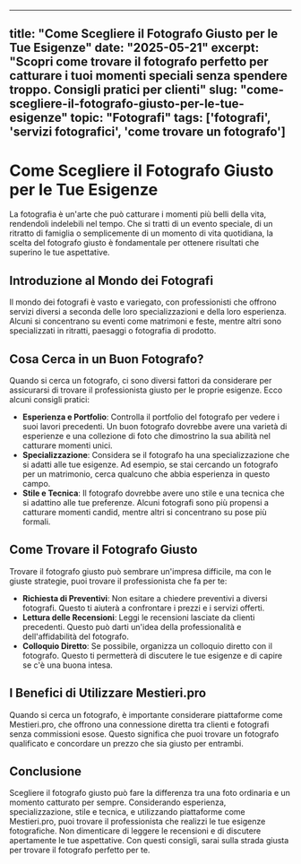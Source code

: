 
---
title: "Come Scegliere il Fotografo Giusto per le Tue Esigenze"
date: "2025-05-21"
excerpt: "Scopri come trovare il fotografo perfetto per catturare i tuoi momenti speciali senza spendere troppo. Consigli pratici per clienti"
slug: "come-scegliere-il-fotografo-giusto-per-le-tue-esigenze"
topic: "Fotografi"
tags: ['fotografi', 'servizi fotografici', 'come trovare un fotografo']
---

# Come Scegliere il Fotografo Giusto per le Tue Esigenze

La fotografia è un'arte che può catturare i momenti più belli della vita, rendendoli indelebili nel tempo. Che si tratti di un evento speciale, di un ritratto di famiglia o semplicemente di un momento di vita quotidiana, la scelta del fotografo giusto è fondamentale per ottenere risultati che superino le tue aspettative.

## Introduzione al Mondo dei Fotografi

Il mondo dei fotografi è vasto e variegato, con professionisti che offrono servizi diversi a seconda delle loro specializzazioni e della loro esperienza. Alcuni si concentrano su eventi come matrimoni e feste, mentre altri sono specializzati in ritratti, paesaggi o fotografia di prodotto.

## Cosa Cerca in un Buon Fotografo?

Quando si cerca un fotografo, ci sono diversi fattori da considerare per assicurarsi di trovare il professionista giusto per le proprie esigenze. Ecco alcuni consigli pratici:

*   **Esperienza e Portfolio**: Controlla il portfolio del fotografo per vedere i suoi lavori precedenti. Un buon fotografo dovrebbe avere una varietà di esperienze e una collezione di foto che dimostrino la sua abilità nel catturare momenti unici.
*   **Specializzazione**: Considera se il fotografo ha una specializzazione che si adatti alle tue esigenze. Ad esempio, se stai cercando un fotografo per un matrimonio, cerca qualcuno che abbia esperienza in questo campo.
*   **Stile e Tecnica**: Il fotografo dovrebbe avere uno stile e una tecnica che si adattino alle tue preferenze. Alcuni fotografi sono più propensi a catturare momenti candid, mentre altri si concentrano su pose più formali.

## Come Trovare il Fotografo Giusto

Trovare il fotografo giusto può sembrare un'impresa difficile, ma con le giuste strategie, puoi trovare il professionista che fa per te:

*   **Richiesta di Preventivi**: Non esitare a chiedere preventivi a diversi fotografi. Questo ti aiuterà a confrontare i prezzi e i servizi offerti.
*   **Lettura delle Recensioni**: Leggi le recensioni lasciate da clienti precedenti. Questo può darti un'idea della professionalità e dell'affidabilità del fotografo.
*   **Colloquio Diretto**: Se possibile, organizza un colloquio diretto con il fotografo. Questo ti permetterà di discutere le tue esigenze e di capire se c'è una buona intesa.

## I Benefici di Utilizzare Mestieri.pro

Quando si cerca un fotografo, è importante considerare piattaforme come Mestieri.pro, che offrono una connessione diretta tra clienti e fotografi senza commissioni esose. Questo significa che puoi trovare un fotografo qualificato e concordare un prezzo che sia giusto per entrambi.

## Conclusione

Scegliere il fotografo giusto può fare la differenza tra una foto ordinaria e un momento catturato per sempre. Considerando esperienza, specializzazione, stile e tecnica, e utilizzando piattaforme come Mestieri.pro, puoi trovare il professionista che realizzi le tue esigenze fotografiche. Non dimenticare di leggere le recensioni e di discutere apertamente le tue aspettative. Con questi consigli, sarai sulla strada giusta per trovare il fotografo perfetto per te.
